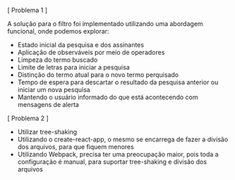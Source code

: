 [ Problema 1 ]

A solução para o filtro foi implementado utilizando uma abordagem funcional, onde podemos explorar:
- Estado inicial da pesquisa e dos assinantes
- Aplicação de observáveis por meio de operadores
- Limpeza do termo buscado
- Limite de letras para iniciar a pesquisa
- Distinção do termo atual para o novo termo perquisado
- Tempo de espera para descartar o resultado da pesquisa anterior ou iniciar um nova pesquisa
- Mantendo o usuário informado do que está acontecendo com mensagens de alerta


[ Problema 2 ]
- Utilizar tree-shaking
- Utilizando o create-react-app, o mesmo se encarrega de fazer a divisão dos arquivos, para que fiquem menores
- Utilizando Webpack, precisa ter uma preocupação maior, pois toda a configuração é manual, para suportar tree-shaking e divisão dos arquivos
